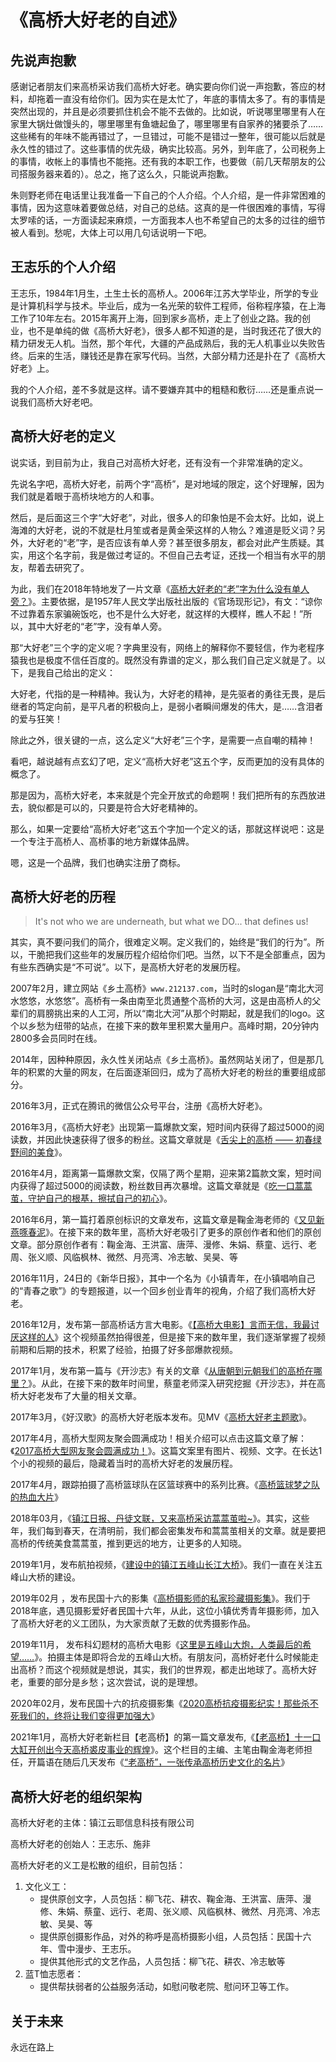 # 《高桥大好老的自述》 

## 先说声抱歉

感谢记者朋友们来高桥采访我们高桥大好老。确实要向你们说一声抱歉，答应的材料，却拖着一直没有给你们。因为实在是太忙了，年底的事情太多了。有的事情是突然出现的，并且是必须要抓住机会不能不去做的。比如说，听说哪里哪里有人在家里大锅灶做馒头的，哪里哪里有鱼塘起鱼了，哪里哪里有自家养的猪要杀了……这些稀有的年味不能再错过了，一旦错过，可能不是错过一整年，很可能以后就是永久性的错过了。这些事情的优先级，确实比较高。另外，到年底了，公司税务上的事情，收帐上的事情也不能拖。还有我的本职工作，也要做（前几天帮朋友的公司搭服务器来着的）。总之，拖了这么久，只能说声抱歉。

朱则野老师在电话里让我准备一下自己的个人介绍。个人介绍，是一件非常困难的事情，因为这意味着要做总结，对自己的总结。这真的是一件很困难的事情，写得太罗嗦的话，一方面读起来麻烦，一方面我本人也不希望自己的太多的过往的细节被人看到。愁呢，大体上可以用几句话说明一下吧。

## 王志乐的个人介绍

王志乐，1984年1月生，土生土长的高桥人。2006年江苏大学毕业，所学的专业是计算机科学与技术。毕业后，成为一名光荣的软件工程师，俗称程序猿，在上海工作了10年左右。2015年离开上海，回到家乡高桥，走上了创业之路。我的创业，也不是单纯的做《高桥大好老》，很多人都不知道的是，当时我还花了很大的精力研发无人机。当然，那个年代，大疆的产品成熟后，我的无人机事业以失败告终。后来的生活，赚钱还是靠在家写代码。当然，大部分精力还是扑在了《高桥大好老》上。

我的个人介绍，差不多就是这样。请不要嫌弃其中的粗糙和敷衍……还是重点说一说我们高桥大好老吧。


## 高桥大好老的定义

说实话，到目前为止，我自己对高桥大好老，还有没有一个非常准确的定义。

先说名字吧，高桥大好老，前两个字“高桥”，是对地域的限定，这个好理解，因为我们就是着眼于高桥块地方的人和事。

然后，是后面这三个字“大好老”，对此，很多人的印象怕是不会太好。比如，说上海滩的大好老，说的不就是杜月笙或者是黄金荣这样的人物么？难道是贬义词？另外，大好老的“老”字，是否应该有单人旁？甚至很多朋友，都会对此产生质疑。其实，用这个名字前，我是做过考证的。不但自己去考证，还找一个相当有水平的朋友，帮着去研究了。

为此，我们在2018年特地发了一片文章《[高桥大好老的“老”字为什么没有单人旁？](https://mp.weixin.qq.com/s/EE87ki7GypSN_D4MEnhwzg)》。主要依据，是1957年人民文学出版社出版的《官场现形记》，有文：“谅你不过靠着东家骗碗饭吃，也不是什么大好老，就这样的大模样，瞧人不起！”所以，其中大好老的“老”字，没有单人旁。

那“大好老”三个字的定义呢？字典里没有，网络上的解释你不要轻信，作为老程序猿我也是极度不信任百度的。既然没有靠谱的定义，那么我们自己定义就是了。以下，是我自己给出的定义：

大好老，代指的是一种精神。我认为，大好老的精神，是先驱者的勇往无畏，是后继者的笃定向前，是平凡者的积极向上，是弱小者瞬间爆发的伟大，是……含泪者的爱与狂笑！

除此之外，很关键的一点，这么定义“大好老”三个字，是需要一点自嘲的精神！

看吧，越说越有点玄幻了吧，定义“高桥大好老”这五个字，反而更加的没有具体的概念了。

那是因为，高桥大好老，本来就是个完全开放式的命题啊！我们把所有的东西放进去，貌似都是可以的，只要是符合大好老精神的。

那么，如果一定要给“高桥大好老”这五个字加一个定义的话，那就这样说吧：这是一个专注于高桥人、高桥事的地方新媒体品牌。

嗯，这是一个品牌，我们也确实注册了商标。


## 高桥大好老的历程

> It's not who we are underneath, but what we DO... that defines us!

其实，真不要问我们的简介，很难定义啊。定义我们的，始终是“我们的行为”。所以，干脆把我们这些年的发展历程介绍给你们吧。当然，以下不是全部重点，因为有些东西确实是“不可说”。以下，是高桥大好老的发展历程。

2007年2月，建立网站《乡土高桥》`www.212137.com`，当时的slogan是“南北大河水悠悠，水悠悠”。高桥有一条由南至北贯通整个高桥的大河，这是由高桥人的父辈们的肩膀挑出来的人工河，所以“南北大河”从那个时期起，就是我们的logo。这个以乡愁为纽带的站点，在接下来的数年里积累大量用户。高峰时期，20分钟内2800多会员同时在线。

2014年，因种种原因，永久性关闭站点《乡土高桥》。虽然网站关闭了，但是那几年的积累的大量的网友，在后面逐渐回归，成为了高桥大好老的粉丝的重要组成部分。

2016年3月，正式在腾讯的微信公众号平台，注册《高桥大好老》。

2016年3月，《高桥大好老》出现第一篇爆款文案，短时间内获得了超过5000的阅读数，并因此快速获得了很多的粉丝。这篇文章就是《[舌尖上的高桥 —— 初春绿野间的美食](https://mp.weixin.qq.com/s/Iq0ZLx3bDjTO8auvDcRJsA)》。

2016年4月，距离第一篇爆款文案，仅隔了两个星期，迎来第2篇款文案，短时间内获得了超过5000的阅读数，粉丝数目再次暴增。这篇文章就是《[吃一口蒿蒿茧，守护自己的根基，擦拭自己的初心](https://mp.weixin.qq.com/s/sSCPU3sQ0Mpn4Of6Zhz25Q)》。

2016年6月，第一篇打着原创标识的文章发布，这篇文章是鞠金海老师的《[又见新燕啄春泥](https://mp.weixin.qq.com/s/SBYD00VhQomoGhuk4A3zXQ)》。在接下来的数年里，高桥大好老吸引了更多的原创作者和他们的原创文章。部分原创作者有：鞠金海、王洪富、唐萍、漫修、朱娟、蔡童、远行、老周、张义顺、风临枫林、微然、月亮湾、冷志敏、吴昊、等

2016年11月，24日的《新华日报》，其中一个名为《小镇青年，在小镇唱响自己的“青春之歌”》的专题报道，以一个回乡创业青年的视角，介绍了我们高桥大好老。

2016年12月，发布第一部高桥话方言大电影。《[【高桥大电影】言而无信，我最讨厌这样的人](https://v.qq.com/x/page/s0353llbc88.html)》这个视频虽然拍得很差，但是接下来的数年里，我们逐渐掌握了视频前期和后期的技术，积累了经验，拍摄了好多部爆款视频。

2017年1月，发布第一篇与《开沙志》有关的文章《[从唐朝到元朝我们的高桥在哪里？](https://mp.weixin.qq.com/s/1Ls7p-txjwKcFl_Axk7KOQ)》。从此，在接下来的数年时间里，蔡童老师深入研究挖掘《开沙志》，并在高桥大好老发布了大量的相关文章。

2017年3月，《好汉歌》的高桥大好老版本发布。见MV《[高桥大好老主题歌](https://mp.weixin.qq.com/s/pRtyfxmV7A9lhfQr3BqKJw)》。

2017年4月，高桥大型网友聚会圆满成功！相关介绍可以点击这篇文章了解：《[2017高桥大型网友聚会圆满成功！](https://mp.weixin.qq.com/s/E0koacN0MVlke1sNk-pUzw)》。这篇文案里有图片、视频、文字。在长达1个小的视频的最后，隐藏着当时的高桥大好老的发展历程。

2017年4月，跟踪拍摄了高桥篮球队在区篮球赛中的系列比赛。《[高桥篮球梦之队的热血大片](https://mp.weixin.qq.com/s/letCFmXx-1SINRwLhws6Zw)》


2018年03月，《[镇江日报、丹徒文联，又来高桥采访蒿蒿茧啦~](https://mp.weixin.qq.com/s/i8ejparG7AGlWm6s-PquIw)》。其实，这些年，我们每到春天，在清明前，我们都会密集发布和蒿蒿茧相关的文章。就是要把高桥的传统美食蒿蒿茧，推到更远的地方，让更多的人知晓。

2019年1月，发布航拍视频，《[建设中的镇江五峰山长江大桥](https://v.qq.com/x/page/y0822ab2gyu.html)》。我们一直在关注五峰山大桥的建设。

2019年02月 ，发布民国十六的影集《[高桥摄影师的私家珍藏摄影集](https://v.qq.com/x/page/a0839vj75p7.html)》。我们于2018年底，遇见摄影爱好者民国十六年，从此，这位小镇优秀青年摄影师，加入了高桥大好老的义工团队，为大家贡献了无数的优秀摄影作品。

2019年11月， 发布科幻题材的高桥大电影《[这里是五峰山大炮，人类最后的希望……](https://v.qq.com/x/page/d3027k7xpiu.html)》。拍摄主体是即将合龙的五峰山大桥。有朋友问，高桥好老什么时候能走出高桥？而这个视频就是想说，其实，我们的世界观，都走出地球了。高桥大好老，重要的部分是乡愁；这次尝试，说的是理想。


2020年02月，发布民国十六的抗疫摄影集《[2020高桥抗疫摄影纪实！那些杀不死我们的，终将让我们变得更加强大](https://v.qq.com/x/page/s3069wyrnrq.html)》

2021年1月，高桥大好老新栏目【老高桥】的第一篇文章发布,《[【老高桥】十一口大缸开创出今天高桥裘皮事业的辉煌](https://mp.weixin.qq.com/s/oT0MWI8J7Uk0-RwwRKubwg)》。这个栏目的主编、主笔由鞠金海老师担任，开篇语在随后几天发布《[“老高桥”，一张传承高桥历史文化的名片](https://mp.weixin.qq.com/s/2764i4Wpc5wbCgMUxeI5Jw)》



## 高桥大好老的组织架构

高桥大好老的主体：镇江云耶信息科技有限公司

高桥大好老的创始人：王志乐、施非

高桥大好老的义工是松散的组织，目前包括：

1. 文化义工：
    - 提供原创文字，人员包括：柳飞花、耕农、鞠金海、王洪富、唐萍、漫修、朱娟、蔡童、远行、老周、张义顺、风临枫林、微然、月亮湾、冷志敏、吴昊、等
    - 提供原创摄影作品，对外的称呼是高桥摄影小组，人员包括：民国十六年、雪中漫步、王志乐。
	- 提供其他形式的文艺作品，人员包括：柳飞花、耕农、冷志敏等
2. 蓝T恤志愿者：
    - 提供帮扶弱者的公益服务活动，如慰问敬老院、慰问环卫等工作。

## 关于未来

永远在路上

